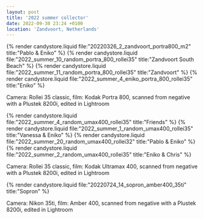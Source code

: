 ```yaml
---
layout: post
title: '2022 summer collector'
date: 2022-09-30 23:24 +0100
location: 'Zandvoort, Netherlands'
---
```


{% render candystore.liquid file:"20220326_2_zandvoort_portra800_m2" title:"Pablo & Eniko" %}
{% render candystore.liquid file:"2022_summer_10_random_portra_800_rollei35" title:"Zandvoort South Beach" %}
{% render candystore.liquid file:"2022_summer_11_random_portra_800_rollei35" title:"Zandvoort" %}
{% render candystore.liquid file:"2022_summer_4_eniko_portra_800_rollei35" title:"Eniko" %}

Camera: Rollei 35 classic, film: Kodak Portra 800, scanned from negative with a Plustek 8200i, edited in Lightroom

{% render candystore.liquid file:"2022_summer_4_random_umax400_rollei35" title:"Friends" %}
{% render candystore.liquid file:"2022_summer_1_random_umax400_rollei35" title:"Vanessa & Eniko" %}
{% render candystore.liquid file:"2022_summer_20_random_umax400_rollei32" title:"Pablo & Eniko" %}
{% render candystore.liquid file:"2022_summer_2_random_umax400_rollei35" title:"Eniko & Chris" %}

Camera: Rollei 35 classic, film: Kodak Ultramax 400, scanned from negative with a Plustek 8200i, edited in Lightroom

{% render candystore.liquid file:"20220724_14_sopron_amber400_35ti" title:"Sopron" %}

Camera: Nikon 35ti, film: Amber 400, scanned from negative with a Plustek 8200i, edited in Lightroom